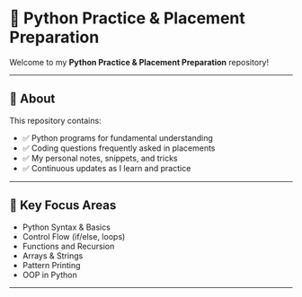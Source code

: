# 💼 Python Practice & Placement Preparation

Welcome to my **Python Practice & Placement Preparation** repository!  

---

## 📘 About

This repository contains:

- ✅ Python programs for fundamental understanding
- ✅ Coding questions frequently asked in placements
- ✅ My personal notes, snippets, and tricks
- ✅ Continuous updates as I learn and practice

---

## 🧠 Key Focus Areas

- Python Syntax & Basics
- Control Flow (if/else, loops)
- Functions and Recursion
- Arrays & Strings
- Pattern Printing
- OOP in Python

---
